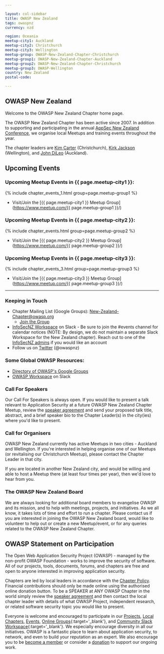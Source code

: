 ```yaml
---

layout: col-sidebar
title: OWASP New Zealand
tags: owaspnz
currency: nzd

region: Oceania
meetup-city1: Auckland
meetup-city2: Christchurch
meetup-city3: Wellington
meetup-group: OWASP-New-Zealand-Chapter-Christchurch
meetup-group1: OWASP-New-Zealand-Chapter-Auckland
meetup-group2: OWASP-New-Zealand-Chapter-Christchurch
meetup-group3: OWASP-Wellington
country: New Zealand
postal-code: 

---
```


## OWASP New Zealand

Welcome to the OWASP New Zealand Chapter home page.

The OWASP New Zealand Chapter has been active since 2007. In addition to supporting and participating in the annual [AppSec New Zealand Conference](https://appsec.org.nz/conference), we organise local Meetups and training events throughout the year.

The chapter leaders are [Kim Carter](mailto:kim.carter@owasp.org) (Christchurch), [Kirk Jackson](mailto:kirk.jackson@owasp.org)
(Wellington), and [John DiLeo](mailto:john.dileo@owasp.org) (Auckland).

## Upcoming Events

### Upcoming Meetup Events in {{ page.meetup-city1 }}:

{% include chapter_events_1.html group=page.meetup-group1 %}

* Visit/Join the [{{ page.meetup-city1 }} Meetup Group](https://www.meetup.com/{{ page.meetup-group1 }}/)

### Upcoming Meetup Events in {{ page.meetup-city2 }}:

{% include chapter_events.html group=page.meetup-group2 %}

* Visit/Join the [{{ page.meetup-city2 }} Meetup Group](https://www.meetup.com/{{ page.meetup-group2 }}/)

### Upcoming Meetup Events in {{ page.meetup-city3 }}:

{% include chapter_events_3.html group=page.meetup-group3 %}

* Visit/Join the [{{ page.meetup-city3 }} Meetup Group](https://www.meetup.com/{{ page.meetup-group3 }}/)

-------------

### Keeping in Touch

  - Chapter Mailing List (Google Groups):
    [New-Zealand-Chapter@owasp.org](mailto:new-zealand-chapter@owasp.org)
    - [Join the
    Group](https://groups.google.com/a/owasp.org/forum/#!forum/new-zealand-chapter/join)
  - [InfoSecNZ Workspace](https://infosecnz.slack.com) on Slack - Be
    sure to join the \#events channel for calendar notices (NOTE: By
    design, we do not maintain a separate Slack Workspace for the New
    Zealand chapter). Reach out to one of the [InfoSecNZ admins](https://github.com/binarymist/InfoSecNZ#join-infosecnz) if you would like an account
  - Follow us on [Twitter](https://www.twitter.com/owaspnz) (@owaspnz)

### Some Global OWASP Resources:

  - [Directory of OWASP's Google
    Groups](https://groups.google.com/a/owasp.org/forum/?hl=en#!forumsearch/)
  - [OWASP Workspace](https://owasp.slack.com) on Slack

### Call For Speakers

Our Call For Speakers is always open. If you would like to present a talk relevant to Application Security at a future OWASP New Zealand Chapter Meetup, review the [speaker agreement](/www-policy/speaker-agreement) and send your proposed talk title, abstract, and a brief speaker bio to the Chapter Leader(s) in the city(ies) where you'd like to present.

### Call for Organisers

OWASP New Zealand currently has active Meetups in two cities - Auckland and Wellington. If you're interested in helping organise one of our Meetups (or revitalising our Christchurch Meetup), please contact the Chapter Leader in that city.

If you are located in another New Zealand city, and would be willing and able to host a Meetup there (at least four times per year), then we'd love to hear from you.

### The OWASP New Zealand Board

We are always looking for additional board members to evangelise OWASP and its mission, and to help with meetings, projects, and initiatives. As we all know, it takes lots of time and effort to run a chapter. Please contact us if you are interested in joining the OWASP New Zealand board, would like to volunteer to help out or create a new Meetup/event, or for any queries related to the OWASP New Zealand Chapter.

## OWASP Statement on Participation

The Open Web Application Security Project (OWASP) - managed by the non-profit OWASP Foundation - works to improve the security of software. All of our projects, tools, documents, forums, and chapters are free and open to anyone interested in improving application security. 

Chapters are led by local leaders in accordance with the [Chapter Policy](https://owasp.org/www-policy/). Financial contributions should only be made online using the authorised online donation button. To be a SPEAKER at ANY OWASP Chapter in the world simply review the [speaker agreement](https://owasp.org/www-policy/) and then contact the local chapter leader with details of what OWASP Project, independent research, or related software security topic you would like to present.

Everyone is welcome and encouraged to participate in our [Projects](/projects), [Local Chapters](/chapters), [Events](/events), [Online Groups](https://groups.google.com/a/owasp.com/){:target='_blank'}, and [Community Slack Workspace](https://owasp.slack.com/){:target='_blank'}. We especially encourage diversity in all our initiatives. OWASP is a fantastic place to learn about application security, to network, and even to build your reputation as an expert. We also encourage you to be [become a member](/membership) or consider a [donation](/donate) to support our ongoing work.
